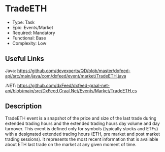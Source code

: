 # TradeETH

* Type: Task
* Epic: Events/Market
* Required: Mandatory
* Functional: Base
* Complexity: Low

## Useful Links

Java:
https://github.com/devexperts/QD/blob/master/dxfeed-api/src/main/java/com/dxfeed/event/market/TradeETH.java

.NET:
https://github.com/dxFeed/dxfeed-graal-net-api/blob/main/src/DxFeed.Graal.Net/Events/Market/TradeETH.cs

## Description

TradeETH event is a snapshot of the price and size of the last trade during
extended trading hours and the extended trading hours day volume and day turnover.
This event is defined only for symbols (typically stocks and ETFs) with a designated
extended trading hours (ETH, pre market and post market trading sessions).
It represents the most recent information that is available about
ETH last trade on the market at any given moment of time.
